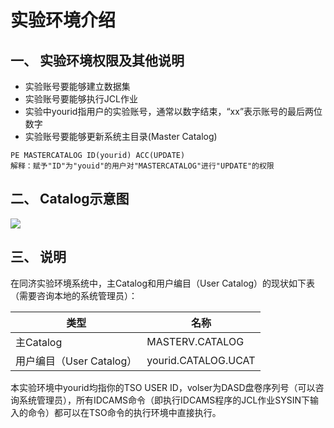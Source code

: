 # 实验环境介绍

## 一、 实验环境权限及其他说明

* 实验账号要能够建立数据集
* 实验账号要能够执行JCL作业
* 实验中yourid指用户的实验账号，通常以数字结束，“xx”表示账号的最后两位数字
* 实验账号要能够更新系统主目录(Master Catalog)
```
PE MASTERCATALOG ID(yourid) ACC(UPDATE)
解释：赋予"ID"为"youid"的用户对"MASTERCATALOG"进行"UPDATE"的权限
```

## 二、 Catalog示意图

![](/img/catalog/intro/1.png)

## 三、 说明

在同济实验环境系统中，主Catalog和用户编目（User Catalog）的现状如下表（需要咨询本地的系统管理员）：

| 类型    | 名称                      |
| ------- | ------------------------ |
| 主Catalog | MASTERV.CATALOG     |
| 用户编目（User Catalog） | yourid.CATALOG.UCAT |

本实验环境中yourid均指你的TSO USER ID，volser为DASD盘卷序列号（可以咨询系统管理员），所有IDCAMS命令（即执行IDCAMS程序的JCL作业SYSIN下输入的命令）都可以在TSO命令的执行环境中直接执行。
